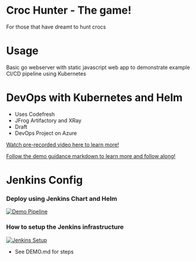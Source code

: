 # Croc Hunter - The game! 

For those that have dreamt to hunt crocs

# Usage
Basic go webserver with static javascript web app to demonstrate example CI/CD pipeline using Kubernetes 

# DevOps with Kubernetes and Helm 
- Uses Codefresh
- JFrog Artifactory and XRay
- Draft
- DevOps Project on Azure

[Watch pre-recorded video here to learn more!](https://jdstor1.blob.core.windows.net/video/OSVC-Jessica-Deen.mp4)

[Follow the demo guidance markdown to learn more and follow along!](./DEMO.md)

# Jenkins Config

### Deploy using Jenkins Chart and Helm
[![Demo Pipeline](https://img.youtube.com/vi/NVoln4HdZOY/0.jpg)](https://youtu.be/NVoln4HdZOY "Demo Pipeline")

### How to setup the Jenkins infrastructure 
[![Jenkins Setup](https://img.youtube.com/vi/eMOzF_xAm7w/0.jpg)](https://youtu.be/eMOzF_xAm7w "Jenkins Setup")
* See DEMO.md for steps
 
 
 
 
 
 
 
 
 
 
 
 
 
